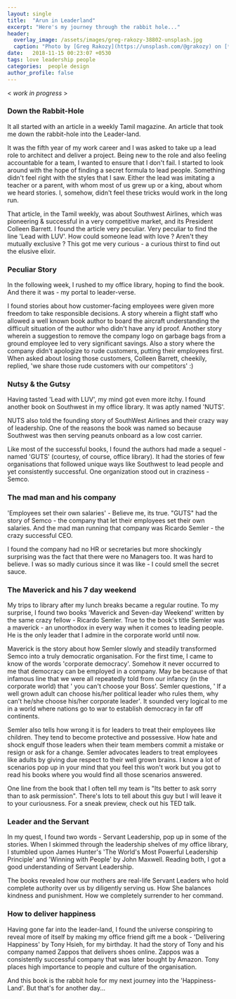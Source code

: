 ```yaml
---
layout: single
title:  "Arun in Leaderland"
excerpt: "Here's my journey through the rabbit hole..."
header:
  overlay_image: /assets/images/greg-rakozy-38802-unsplash.jpg
  caption: "Photo by [Greg Rakozy](https://unsplash.com/@grakozy) on [**Unsplash**](https://unsplash.com)"
date:   2018-11-15 00:23:07 +0530
tags: love leadership people
categories:  people design
author_profile: false
---
```


< *work in progress* >

### Down the Rabbit-Hole
It all started with an article in a weekly Tamil magazine. An article that took me down the rabbit-hole into the Leader-land.

It was the fifth year of my work career and I was asked to take up a lead role to architect and deliver a project. Being new to the role and also feeling accountable for a team, I wanted to ensure that I don't fail. I started to look around with the hope of finding a secret formula to lead people. Something didn't feel right with the styles that I saw. Either the lead was imitating a teacher or a parent, with whom most of us grew up or a king, about whom we heard stories. I, somehow, didn't feel these tricks would work in the long run.

That article, in the Tamil weekly, was about Southwest Airlines, which was pioneering & successful in a very competitive market, and its President Colleen Barrett. I found the article very peculiar. Very peculiar to find the line 'Lead with LUV'. How could someone lead with love ? Aren't they mutually exclusive ?  This got me very curious - a curious thirst to find out the elusive elixir.

### Peculiar Story
In the following week, I rushed to my office library, hoping to find the book. And there it was - my portal to leader-verse. 

I found stories about how customer-facing employees were given more freedom to take responsible decisions. A story wherein a flight staff who allowed a well known book author to board the aircraft understanding the difficult situation of the author who didn't have any id proof. Another story wherein a suggestion to remove the company logo on garbage bags from a ground employee led to very significant savings. Also a story where the company didn't apologize to rude customers, putting their employees first. When asked about losing those customers, Colleen Barrett, cheekily, replied, 'we share those rude customers with our competitors' :)  

### Nutsy & the Gutsy
Having tasted 'Lead with LUV', my mind got even more itchy. I found another book on Southwest in my office library. It was aptly named 'NUTS'. 

NUTS also told the founding story of SouthWest Airlines and their crazy way of leadership. One of the reasons the book was named so because Southwest was then serving peanuts onboard as a low cost carrier.

Like most of the successful books, I found the authors had made a sequel - named 'GUTS' (courtesy, of course, office library). It had the stories of few organisations that followed unique ways like Southwest to lead people and yet consistently successful.  One organization stood out in craziness - Semco. 

### The mad man and his company
'Employees set their own salaries' - Believe me, its true. "GUTS" had the story of Semco - the company that let their employees set their own salaries. And the mad man running that company was Ricardo Semler - the crazy successful CEO. 

I found the company had no HR or secretaries but more shockingly surprising was the fact that there were no Managers too. It was hard to believe. I was so madly curious since it was like - I could smell the secret sauce. 

### The Maverick and his 7 day weekend 
My trips to library after my lunch breaks became a regular routine. To my surprise, I found two books 'Maverick and Seven-day Weekend' written by the same crazy fellow - Ricardo Semler. True to the book's title Semler was a maverick - an unorthodox in every way when it comes to leading people. He is the only leader that I admire in the corporate world until now.

Maverick is the story about how Semler slowly and steadily transformed Semco into a truly democratic organisation. For the first time, I came to know of the words 'corporate democracy'. Somehow it never occurred to me that democracy can be employed in a company. May be because of that infamous line that we were all repeatedly told from our infancy (in the corporate world) that ' you can't choose your Boss'. Semler questions, ' If a well grown adult can choose his/her political leader who rules them, why can't he/she choose his/her corporate leader'. It sounded very logical to me in a world where nations go to war to establish democracy in far off continents. 

Semler also tells how wrong it is for leaders to treat their employees like children. They tend to become protective and possessive. How hate and shock engulf those leaders when their team members commit a mistake or resign or ask for a change. Semler advocates leaders to treat employees like adults by giving due respect to their well grown brains. I know a lot of scenarios pop up in your mind that you feel this won't work but you got to read his books where you would find all those scenarios answered. 

One line from the book that I often tell my team is "Its better to ask sorry than to ask permission". There's lots to tell about this guy but I will leave it to your curiousness. For a sneak preview, check out his TED talk. 

### Leader and the Servant 
In my quest, I found two words - Servant Leadership, pop up in some of the stories. When I skimmed through the leadership shelves of my office library, I stumbled upon 
James Hunter's 'The World's Most Powerful Leadership Principle' and 'Winning with People' by John Maxwell. Reading both, I got a good understanding of Servant Leadership.

The books revealed how our mothers are real-life Servant Leaders who hold complete authority over us by diligently serving us. How She balances kindness and punishment. How we completely surrender to her command. 

### How to deliver happiness 
Having gone far into the leader-land, I found the universe conspiring to reveal more of itself by making my office friend gift me a book - 'Delivering Happiness' by Tony Hsieh, for my birthday. It had the story of Tony and his company named Zappos that delivers shoes online. Zappos was a consistently successful company that was later bought by Amazon. Tony places high importance to people and culture of the organisation. 

And this book is the rabbit hole for my next journey into the 'Happiness-Land'. But that's for another day...

